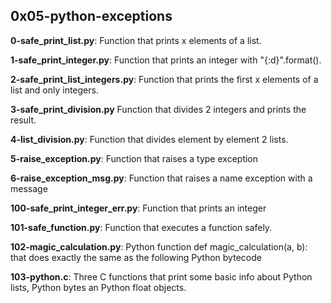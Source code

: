 ## 0x05-python-exceptions

**0-safe_print_list.py**:
Function that prints x elements of a list.

**1-safe_print_integer.py**:
Function that prints an integer with "{:d}".format().

**2-safe_print_list_integers.py**:
Function that prints the first x elements of a list and only integers.

**3-safe_print_division.py**
Function that divides 2 integers and prints the result.

**4-list_division.py**:
Function that divides element by element 2 lists.


**5-raise_exception.py**:
Function that raises a type exception

**6-raise_exception_msg.py**:
Function that raises a name exception with a message


**100-safe_print_integer_err.py**:
Function that prints an integer


**101-safe_function.py**:
Function that executes a function safely.


**102-magic_calculation.py**:
Python function def magic_calculation(a, b): that does exactly the same as the following Python bytecode


**103-python.c**:
Three C functions that print some basic info about Python lists, Python bytes an Python float objects.

